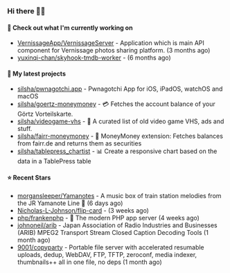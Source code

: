 ### Hi there 🦊👋

#### 👷 Check out what I'm currently working on

- [VernissageApp/VernissageServer](https://github.com/VernissageApp/VernissageServer) - Application which is main API component for Vernissage photos sharing platform. (3 months ago)
- [yuxinqi-chan/skyhook-tmdb-worker](https://github.com/yuxinqi-chan/skyhook-tmdb-worker) -  (6 months ago)

#### 🌱 My latest projects

- [silsha/pwnagotchi.app](https://github.com/silsha/pwnagotchi.app) - Pwnagotchi App for iOS, iPadOS, watchOS and macOS
- [silsha/goertz-moneymoney](https://github.com/silsha/goertz-moneymoney) - 💳 Fetches the account balance of your Görtz Vorteilskarte.
- [silsha/videogame-vhs](https://github.com/silsha/videogame-vhs) - 👾 A curated list of old video game VHS, ads and stuff.
- [silsha/fairr-moneymoney](https://github.com/silsha/fairr-moneymoney) - 💸 MoneyMoney extension: Fetches balances from fairr.de and returns them as securities
- [silsha/tablepress_chartist](https://github.com/silsha/tablepress_chartist) - 📊 Create a responsive chart based on the data in a TablePress table

#### ⭐ Recent Stars

- [morgansleeper/Yamanotes](https://github.com/morgansleeper/Yamanotes) - A music box of train station melodies from the JR Yamanote Line 🚃 (6 days ago)
- [Nicholas-L-Johnson/flip-card](https://github.com/Nicholas-L-Johnson/flip-card) -  (3 weeks ago)
- [php/frankenphp](https://github.com/php/frankenphp) - 🧟 The modern PHP app server (4 weeks ago)
- [johnoneil/arib](https://github.com/johnoneil/arib) - Japan Association of Radio Industries and Businesses (ARIB) MPEG2 Transport Stream Closed Caption Decoding Tools (1 month ago)
- [9001/copyparty](https://github.com/9001/copyparty) - Portable file server with accelerated resumable uploads, dedup, WebDAV, FTP, TFTP, zeroconf, media indexer, thumbnails&#43;&#43; all in one file, no deps (1 month ago)
